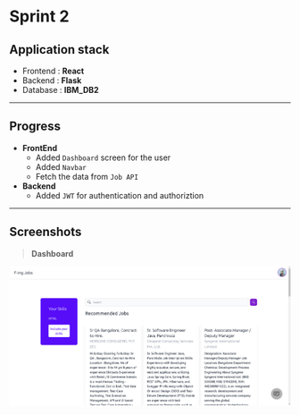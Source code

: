 # Sprint 2

## Application stack

- Frontend : **React**
- Backend : **Flask**
- Database : **IBM_DB2**

---

## Progress

- **FrontEnd**
  - Added `Dashboard` screen for the user
  - Added `Navbar`
  - Fetch the data from `Job API`
- **Backend**
  - Added `JWT` for authentication and authoriztion

---

## Screenshots

> **Dashboard**

![Alt text](/Project%20Development%20Phase/Sprint2/screenshots/Dashboard.png)
